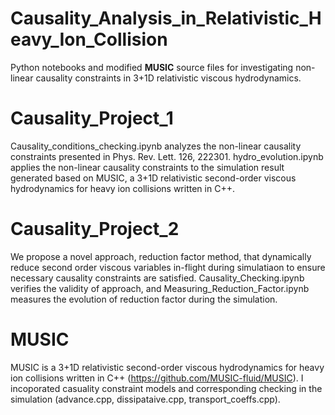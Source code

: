 # Causality_Analysis_in_Relativistic_Heavy_Ion_Collision

Python notebooks and modified **MUSIC** source files for investigating non-linear causality constraints in 3+1D relativistic viscous hydrodynamics.

# Causality_Project_1

Causality_conditions_checking.ipynb analyzes the non-linear causality constraints presented in Phys. Rev. Lett. 126, 222301. 
hydro_evolution.ipynb applies the non-linear causality constraints to the simulation result generated based on MUSIC, a 3+1D relativistic second-order viscous hydrodynamics for heavy ion collisions written in C++.

# Causality_Project_2

We propose a novel approach, reduction factor method, that dynamically reduce second order viscous variables in-flight during simulatiaon to ensure necessary causality constraints are satisfied. Causality_Checking.ipynb verifies the validity of approach, and Measuring_Reduction_Factor.ipynb measures the evolution of reduction factor during the simulation.

# MUSIC

MUSIC is a 3+1D relativistic second-order viscous hydrodynamics for heavy ion collisions written in C++ (https://github.com/MUSIC-fluid/MUSIC). I incoporated casuality constraint models and corresponding checking in the simulation (advance.cpp, dissipataive.cpp, transport_coeffs.cpp).


